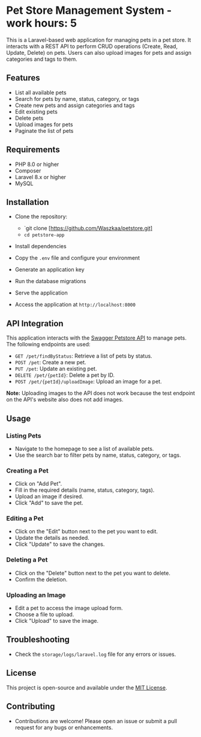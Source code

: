 # Pet Store Management System - work hours: 5 

This is a Laravel-based web application for managing pets in a pet store. It interacts with a REST API to perform CRUD operations (Create, Read, Update, Delete) on pets. Users can also upload images for pets and assign categories and tags to them.

## Features

- List all available pets
- Search for pets by name, status, category, or tags
- Create new pets and assign categories and tags
- Edit existing pets
- Delete pets
- Upload images for pets
- Paginate the list of pets

## Requirements

- PHP 8.0 or higher
- Composer
- Laravel 8.x or higher
- MySQL

## Installation

- Clone the repository:
  - `git clone [https://github.com/Waszkaa/petstore.git]
  - `cd petstore-app`

- Install dependencies
- Copy the `.env` file and configure your environment
- Generate an application key
- Run the database migrations
- Serve the application
- Access the application at `http://localhost:8000`

## API Integration

This application interacts with the [Swagger Petstore API](https://petstore.swagger.io/) to manage pets. The following endpoints are used:

- `GET /pet/findByStatus`: Retrieve a list of pets by status.
- `POST /pet`: Create a new pet.
- `PUT /pet`: Update an existing pet.
- `DELETE /pet/{petId}`: Delete a pet by ID.
- `POST /pet/{petId}/uploadImage`: Upload an image for a pet.

**Note:** Uploading images to the API does not work because the test endpoint on the API's website also does not add images.

## Usage

### Listing Pets

- Navigate to the homepage to see a list of available pets.
- Use the search bar to filter pets by name, status, category, or tags.

### Creating a Pet

- Click on "Add Pet".
- Fill in the required details (name, status, category, tags).
- Upload an image if desired.
- Click "Add" to save the pet.

### Editing a Pet

- Click on the "Edit" button next to the pet you want to edit.
- Update the details as needed.
- Click "Update" to save the changes.

### Deleting a Pet

- Click on the "Delete" button next to the pet you want to delete.
- Confirm the deletion.

### Uploading an Image

- Edit a pet to access the image upload form.
- Choose a file to upload.
- Click "Upload" to save the image.

## Troubleshooting

- Check the `storage/logs/laravel.log` file for any errors or issues.

## License

This project is open-source and available under the [MIT License](LICENSE).

## Contributing

- Contributions are welcome! Please open an issue or submit a pull request for any bugs or enhancements.
